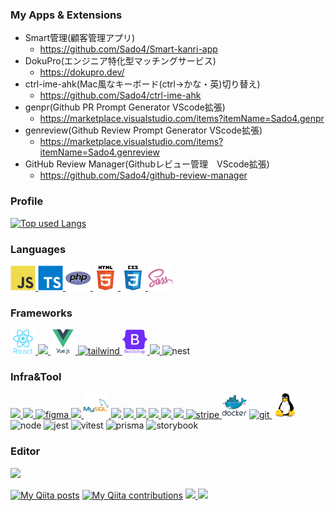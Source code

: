 ### My Apps & Extensions
- Smart管理(顧客管理アプリ)
  - https://github.com/Sado4/Smart-kanri-app
- DokuPro(エンジニア特化型マッチングサービス)
  - https://dokupro.dev/
- ctrl-ime-ahk(Mac風なキーボード(ctrl→かな・英)切り替え)
  - https://github.com/Sado4/ctrl-ime-ahk
- genpr(Github PR Prompt Generator VScode拡張)
  - https://marketplace.visualstudio.com/items?itemName=Sado4.genpr
- genreview(Github Review Prompt Generator VScode拡張)
  - https://marketplace.visualstudio.com/items?itemName=Sado4.genreview 
- GitHub Review Manager(Githubレビュー管理　VScode拡張)
  - https://github.com/Sado4/github-review-manager 

### Profile

<!-- リポジトリステータス -->
<!-- [![Sado4's github stats](https://github-readme-stats.vercel.app/api?username=Sado4&hide=issues,contribs&count_private=true&show_icons=true&theme=onedark)](https://github.com/Sado4/github-readme-stats) -->

<!-- ソースコード統計 -->
[![Top used Langs](https://github-readme-stats.vercel.app/api/top-langs/?username=Sado4&hide=html,css,scss,blade,dockerfile,shell,batchfile,vue,autohotkey&langs_count=6&layout=compact&theme=onedark)](https://github.com/Sado4/)

<!-- 使用言語 -->
### Languages
<a href="https://developer.mozilla.org/en-US/docs/Web/JavaScript" target="_blank" rel="noreferrer"> <img src="https://raw.githubusercontent.com/devicons/devicon/master/icons/javascript/javascript-original.svg" alt="javascript" width="40" height="40"/> </a>
<a href="https://www.typescriptlang.org/" target="_blank" rel="noreferrer"> <img src="https://raw.githubusercontent.com/devicons/devicon/master/icons/typescript/typescript-original.svg" alt="typescript" width="40" height="40"/>
<a href="https://www.php.net" target="_blank" rel="noreferrer"> <img src="https://raw.githubusercontent.com/devicons/devicon/master/icons/php/php-original.svg" alt="php" width="40" height="40"/> </a>
<a href="https://www.w3.org/html/" target="_blank" rel="noreferrer"> <img src="https://raw.githubusercontent.com/devicons/devicon/master/icons/html5/html5-original-wordmark.svg" alt="html5" width="40" height="40"/> </a>
<a href="https://www.w3schools.com/css/" target="_blank" rel="noreferrer"> <img src="https://raw.githubusercontent.com/devicons/devicon/master/icons/css3/css3-original-wordmark.svg" alt="css3" width="40" height="40"/> </a>
<a href="https://sass-lang.com" target="_blank" rel="noreferrer"> <img src="https://raw.githubusercontent.com/devicons/devicon/master/icons/sass/sass-original.svg" alt="sass" width="40" height="40"/> </a>

<!-- フレームワーク -->
### Frameworks
<p align="left">
<a href="https://reactjs.org/" target="_blank" rel="noreferrer"> <img src="https://raw.githubusercontent.com/devicons/devicon/master/icons/react/react-original-wordmark.svg" alt="react" width="40" height="40"/> </a> <a href="https://skillicons.dev"> <img src="https://skillicons.dev/icons?i=nextjs" /> </a> <a href="https://vuejs.org/" target="_blank" rel="noreferrer"> <img src="https://raw.githubusercontent.com/devicons/devicon/master/icons/vuejs/vuejs-original-wordmark.svg" alt="vuejs" width="40" height="40"/> </a> <a href="https://tailwindcss.com/" target="_blank" rel="noreferrer"> <img src="https://www.vectorlogo.zone/logos/tailwindcss/tailwindcss-icon.svg" alt="tailwind" width="40" height="40"/> </a> <a href="https://getbootstrap.com" target="_blank" rel="noreferrer"> <img src="https://raw.githubusercontent.com/devicons/devicon/master/icons/bootstrap/bootstrap-plain-wordmark.svg" alt="bootstrap" width="40" height="40"/> </a> <a href="https://skillicons.dev"> <img src="https://skillicons.dev/icons?i=laravel" /> </a> <img src="https://cdn.jsdelivr.net/gh/devicons/devicon@latest/icons/nestjs/nestjs-original.svg" alt="nest" width="40" height="40" />
</p>

<!-- インフラ・ツール -->
### Infra&Tool
<p align="left">
<a href="https://skillicons.dev"> <img src="https://skillicons.dev/icons?i=vercel" /> </a> <a href="https://skillicons.dev"> <img src="https://skillicons.dev/icons?i=webpack" /> </a> <a href="https://www.figma.com/" target="_blank" rel="noreferrer"> <img src="https://www.vectorlogo.zone/logos/figma/figma-icon.svg" alt="figma" width="40" height="40"/> </a> <a href="https://skillicons.dev"> <img src="https://skillicons.dev/icons?i=vite" /> </a> <a href="https://www.mysql.com/" target="_blank" rel="noreferrer"> <img src="https://raw.githubusercontent.com/devicons/devicon/master/icons/mysql/mysql-original-wordmark.svg" alt="mysql" width="40" height="40"/> </a> <a href="https://skillicons.dev"> <img src="https://skillicons.dev/icons?i=postgres" /> </a> <a href="https://skillicons.dev"> <img src="https://skillicons.dev/icons?i=planetscale" /> </a> <a href="https://skillicons.dev"> <img src="https://skillicons.dev/icons?i=aws" /> </a> <a href="https://skillicons.dev"> <img src="https://skillicons.dev/icons?i=gcp" /> </a> <a href="https://skillicons.dev"> <img src="https://skillicons.dev/icons?i=cloudflare" /> </a> <a href="https://www.docker.com/" target="_blank" rel="noreferrer"> <a href="https://skillicons.dev"> <img src="https://skillicons.dev/icons?i=sentry" /> </a> <a href="https://stripe.com" target="_blank" rel="noreferrer"> <img src="https://github.com/Sado4/Sado4/assets/77562598/a8c950ce-7ff3-46dd-9aba-5e2898fb8cef" alt="stripe" width="50" height="50"/> </a>
  <img src="https://raw.githubusercontent.com/devicons/devicon/master/icons/docker/docker-original-wordmark.svg" alt="docker" width="40" height="40"/> </a>  <a href="https://git-scm.com/" target="_blank" rel="noreferrer"> <img src="https://www.vectorlogo.zone/logos/git-scm/git-scm-icon.svg" alt="git" width="40" height="40"/> </a> <a href="https://www.linux.org/" target="_blank" rel="noreferrer"> <img src="https://raw.githubusercontent.com/devicons/devicon/master/icons/linux/linux-original.svg" alt="linux" width="40" height="40"/> </a> </a> <img src="https://cdn.jsdelivr.net/gh/devicons/devicon@latest/icons/nodejs/nodejs-original-wordmark.svg" alt="node" width="40" height="40" /> <img src="https://cdn.jsdelivr.net/gh/devicons/devicon@latest/icons/jest/jest-plain.svg" alt="jest" width="40" height="40" /> <img src="https://cdn.jsdelivr.net/gh/devicons/devicon@latest/icons/vitest/vitest-original.svg" alt="vitest" width="40" height="40" /> <img src="https://cdn.jsdelivr.net/gh/devicons/devicon@latest/icons/prisma/prisma-original.svg" alt="prisma" width="40" height="40" />
<img src="https://cdn.jsdelivr.net/gh/devicons/devicon@latest/icons/storybook/storybook-original.svg" alt="storybook" width="40" height="40" />
</p>

<!-- 使用エディター -->
### Editor
<p align="left">
  <a href="https://skillicons.dev">
    <img src="https://skillicons.dev/icons?i=vscode" />
  </a>
</p>




[![My Qiita posts](https://qiita-badge.apiapi.app/s/derasado/posts.svg)](http://qiita.com/derasado)
[![My Qiita contributions](https://qiita-badge.apiapi.app/s/derasado/contributions.svg)](http://qiita.com/derasado)
<a href="https://zenn.dev/keichan_15">
  <img height="20" src="https://badgen.org/img/zenn/sado/articles?style=plastic" />
</a>
![](https://komarev.com/ghpvc/?username=sado4&color=brightgreen)
